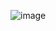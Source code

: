 ![image](https://user-images.githubusercontent.com/77121931/224732209-5230bfed-f255-4441-a9f5-7c52a787ab4e.png)
